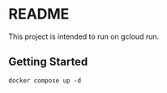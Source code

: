 # README

This project is intended to run on gcloud run.

## Getting Started

`docker compose up -d`
